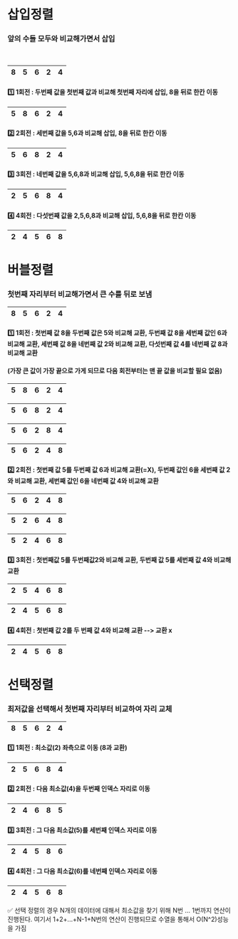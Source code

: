 # 삽입정렬
### 앞의 수들 모두와 비교해가면서 삽입
<br>

|8|5|6|2|4|
|---|---|---|---|---|

#### 1️⃣ 1회전 : 두번째 값을 첫번째 값과 비교해 첫번째 자리에 삽입, 8을 뒤로 한칸 이동

|5|8|6|2|4|
|---|---|---|---|---|

#### 2️⃣ 2회전 : 세번째 값을 5,6과 비교해 삽입, 8을 뒤로 한칸 이동

|5|6|8|2|4|
|---|---|---|---|---|

#### 3️⃣ 3회전 : 네번째 값을 5,6,8과 비교해 삽입, 5,6,8을 뒤로 한칸 이동

|2|5|6|8|4|
|---|---|---|---|---|

#### 4️⃣ 4회전 : 다섯번째 값을 2,5,6,8과 비교해 삽입, 5,6,8을 뒤로 한칸 이동

|2|4|5|6|8|
|---|---|---|---|---|

# 버블정렬
### 첫번째 자리부터 비교해가면서 큰 수를 뒤로 보냄

|8|5|6|2|4|
|---|---|---|---|---|

#### 1️⃣ 1회전 : 첫번째 값 8을 두번째 값은 5와 비교해 교환, 두번째 값 8을 세번째 값인 6과 비교해 교환, 세번째 값 8을 네번째 값 2와 비교해 교환, 다섯번째 값 4를 네번째 값 8과 비교해 교환
#### (가장 큰 값이 가장 끝으로 가게 되므로 다음 회전부터는 맨 끝 값을 비교할 필요 없음)

|5|8|6|2|4|
|---|---|---|---|---|

|5|6|8|2|4|
|---|---|---|---|---|

|5|6|2|8|4|
|---|---|---|---|---|

|5|6|2|4|8|
|---|---|---|---|---|

#### 2️⃣ 2회전 : 첫번째 값 5를 두번째 값 6과 비교해 교환(=X), 두번째 값인 6을 세번째 값 2와 비교해 교환, 세번째 값인 6을 네번째 값 4와 비교해 교환

|5|6|2|4|8|
|---|---|---|---|---|

|5|2|6|4|8|
|---|---|---|---|---|

|5|2|4|6|8|
|---|---|---|---|---|

#### 3️⃣ 3회전 : 첫번째값 5를 두번째값2와 비교해 교환, 두번째 값 5를 세번째 값 4와 비교해 교환

|2|5|4|6|8|
|---|---|---|---|---|

|2|4|5|6|8|
|---|---|---|---|---|

#### 4️⃣ 4회전 : 첫번째 값 2를 두 번째 값 4와 비교해 교환 --> 교환 x

|2|4|5|6|8|
|---|---|---|---|---|

# 선택정렬
### 최저값을 선택해서 첫번째 자리부터 비교하여 자리 교체

|8|5|6|2|4|
|---|---|---|---|---|

#### 1️⃣ 1회전 : 최소값(2) 좌측으로 이동 (8과 교환)

|2|5|6|8|4|
|---|---|---|---|---|

#### 2️⃣ 2회전 : 다음 최소값(4)을 두번째 인덱스 자리로 이동

|2|4|6|8|5|
|---|---|---|---|---|

#### 3️⃣ 3회전 : 그 다음 최소값(5)를 세번째 인덱스 자리로 이동

|2|4|5|8|6|
|---|---|---|---|---|

#### 4️⃣ 4회전 : 그 다음 최소값(6)를 네번째 인덱스 자리로 이동

|2|4|5|6|8|
|---|---|---|---|---|

✅ 선택 정렬의 경우 N개의 데이터에 대해서 최소값을 찾기 위해 N번 ... 1번까지 연산이 진행된다. 여기서 1+2+...+N-1+N번의 연산이 진행되므로 수열을 통해서 O(N^2)성능을 가짐



